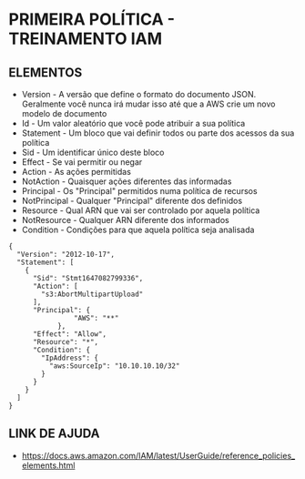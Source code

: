 # PRIMEIRA POLÍTICA - TREINAMENTO IAM

## ELEMENTOS

* Version - A versão que define o formato do documento JSON. Geralmente você nunca irá mudar isso até que a AWS crie um novo modelo de documento
* Id - Um valor aleatório que você pode atribuir a sua política
* Statement - Um bloco que vai definir todos ou parte dos acessos da sua política
* Sid - Um identificar único deste bloco
* Effect - Se vai permitir ou negar
* Action - As ações permitidas
* NotAction - Quaisquer ações diferentes das informadas
* Principal - Os "Principal" permitidos numa política de recursos
* NotPrincipal - Qualquer "Principal" diferente dos definidos
* Resource - Qual ARN que vai ser controlado por aquela política
* NotResource - Qualquer ARN diferente dos informados 
* Condition - Condições para que aquela política seja analisada

```
{
  "Version": "2012-10-17",
  "Statement": [
    {
      "Sid": "Stmt1647082799336",
      "Action": [
        "s3:AbortMultipartUpload"
      ],
      "Principal": {
                "AWS": "**"
            },
      "Effect": "Allow",
      "Resource": "*",
      "Condition": {
        "IpAddress": {
          "aws:SourceIp": "10.10.10.10/32"
        }
      }
    }
  ]
}
```

## LINK DE AJUDA

* https://docs.aws.amazon.com/IAM/latest/UserGuide/reference_policies_elements.html